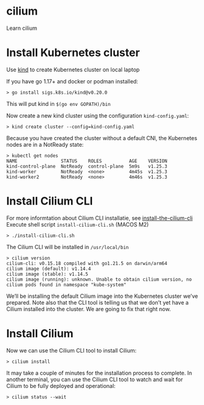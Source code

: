 # cilium
Learn cilium

# Install Kubernetes cluster
Use [kind](https://kind.sigs.k8s.io/) to create Kubernetes cluster on local laptop  
  
If you have go 1.17+ and docker or podman installed:
```
> go install sigs.k8s.io/kind@v0.20.0
```
This will put kind in `$(go env GOPATH)/bin`  
  
Now create a new kind cluster using the configuration `kind-config.yaml`:
```
> kind create cluster --config=kind-config.yaml
```

Because you have created the cluster without a default CNI, the Kubernetes nodes are in a NotReady state:
```
> kubectl get nodes
NAME                STATUS    ROLES          AGE    VERSION
kind-control-plane  NotReady  control-plane  5m9s   v1.25.3
kind-worker         NotReady  <none>         4m45s  v1.25.3
kind-worker2        NotReady  <none>         4m46s  v1.25.3
```

# Install Cilium CLI
For more informtation about Cilium CLI installatie, see [install-the-cilium-cli](https://docs.cilium.io/en/v1.13/gettingstarted/k8s-install-default/#install-the-cilium-cli)
Execute shell script `install-cilium-cli.sh` (MACOS M2)
```
> ./install-cilium-cli.sh
```
The Cilium CLI will be installed in `/usr/local/bin`  
```
> cilium version
cilium-cli: v0.15.18 compiled with go1.21.5 on darwin/arm64
cilium image (default): v1.14.4
cilium image (stable): v1.14.5
cilium image (running): unknown. Unable to obtain cilium version, no cilium pods found in namespace "kube-system"
```
We’ll be installing the default Cilium image into the Kubernetes cluster we’ve prepared. Note also that the CLI tool is telling us that we don’t yet have a Cilium installed into the cluster. We are going to fix that right now.

# Install Cilium
Now we can use the Cilium CLI tool to install Cilium:
```
> cilium install
```
It may take a couple of minutes for the installation process to complete. In another terminal, you can use the Cilium CLI tool to watch and wait for Cilium to be fully deployed and operational:
```
> cilium status --wait
```

